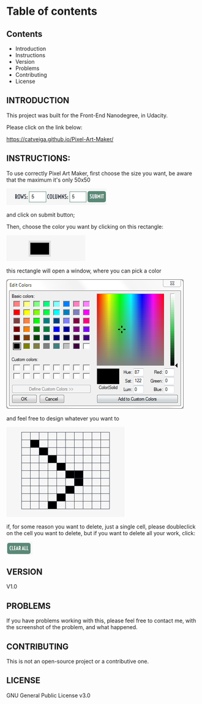 # Table of contents
 ## Contents 
 * Introduction
 * Instructions
 * Version
 * Problems
 * Contributing
 * License

## INTRODUCTION

This project was built for the Front-End Nanodegree, in Udacity.

Please click on the link below:

https://catveiga.github.io/Pixel-Art-Maker/ 

## INSTRUCTIONS: 

To use correctly Pixel Art Maker, first choose the size you want, be aware that the maximum it's only  50x50

![Screenshot](assets/screenshot_one.png)

and click on submit button;

Then, choose the color you want by clicking on this rectangle: 

![Screenshot](assets/screenshot_two.png)

this rectangle will open a window, where you can pick a color

![Screenshot](assets/screenshot_five.png)

and feel free to design whatever you want to 

![Screenshot](assets/screenshot_three.png)

if, for some reason you want to delete, just a single cell, please doubleclick on the cell you want to delete, but if you want to delete all your work, click: 

![Screenshot](assets/screenshot_four.png)

## VERSION

V1.0 

## PROBLEMS

If you have problems working with this, please feel free to contact me, with the screenshot of the problem, and what happened.

## CONTRIBUTING
This is not an open-source project or a contributive one.

## LICENSE

GNU General Public License v3.0
